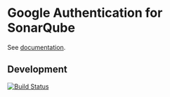 # Google Authentication for SonarQube

See [documentation](http://docs.sonarqube.org/display/PLUG/GitHub+Authentication+Plugin).

## Development

[![Build Status](https://travis-ci.org/SonarSource/sonar-auth-github.svg?branch=master)](https://travis-ci.org/SonarSource/sonar-auth-github)
